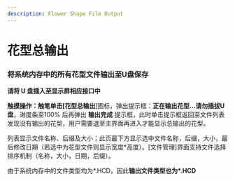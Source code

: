 ```yaml
---
description: Flower Shape File Output
---
```


# 花型总输出

### **将系统内存中的所有花型文件输出至U盘保存**

**请将 U 盘插入至显示屏相应接口中** 

**触摸操作：**触笔单击**\[花型总输出**\]图标，弹出提示框：**正在输出花型...请勿插拔U盘**，进度条至100% 后再弹出 **输出完成** 提示框，此时单击提示框返回至文件列表发现没有输出的花型，用户需要退至主界面再进入才能显示总输出的花型。

列表显示文件名称、后缀及大小；此页最下方显示选中文件名称，后缀，大小，最后修改日期（若选中为花型文件则显示宽度\*高度）。\[文件管理\]界面支持文件选择排序机制（名称，大小，日期，后缀）。

由于系统内存中的文件类型均为\*.HCD，因此**输出文件类型也为\*.HCD**



